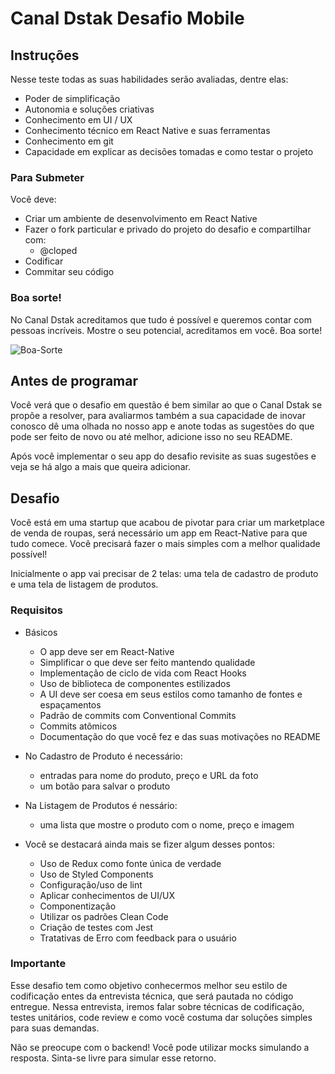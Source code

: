 # Canal Dstak Desafio Mobile

## Instruções

Nesse teste todas as suas habilidades serão avaliadas, dentre elas:

- Poder de simplificação
- Autonomia e soluções criativas
- Conhecimento em UI / UX
- Conhecimento técnico em React Native e suas ferramentas
- Conhecimento em git
- Capacidade em explicar as decisões tomadas e como testar o projeto

### Para Submeter

Você deve:

- Criar um ambiente de desenvolvimento em React Native
- Fazer o fork particular e privado do projeto do desafio e compartilhar com:
  - @cloped
- Codificar
- Commitar seu código

### Boa sorte!

No Canal Dstak acreditamos que tudo é possível e queremos contar com pessoas incríveis. Mostre o seu potencial, acreditamos em você. Boa sorte!

![Boa-Sorte](https://media.giphy.com/media/12XDYvMJNcmLgQ/giphy.gif)

## Antes de programar

Você verá que o desafio em questão é bem similar ao que o Canal Dstak se propõe a resolver, para avaliarmos também a sua capacidade de inovar conosco dê uma olhada no nosso app e anote todas as sugestões do que pode ser feito de novo ou até melhor, adicione isso no seu README.

Após você implementar o seu app do desafio revisite as suas sugestões e veja se há algo a mais que queira adicionar.

## Desafio

Você está em uma startup que acabou de pivotar para criar um marketplace de venda de roupas, será necessário um app em React-Native para que tudo comece. Você precisará fazer o mais simples com a melhor qualidade possível!

Inicialmente o app vai precisar de 2 telas: uma tela de cadastro de produto e uma tela de listagem de produtos.

### Requisitos

* Básicos
  * O app deve ser em React-Native
  * Simplificar o que deve ser feito mantendo qualidade
  * Implementação de ciclo de vida com React Hooks
  * Uso de biblioteca de componentes estilizados
  * A UI deve ser coesa em seus estilos como tamanho de fontes e espaçamentos
  * Padrão de commits com Conventional Commits
  * Commits atômicos
  * Documentação do que você fez e das suas motivações no README
* No Cadastro de Produto é necessário:
  * entradas para nome do produto, preço e URL da foto
  * um botão para salvar o produto
* Na Listagem de Produtos é nessário:
  * uma lista que mostre o produto com o nome, preço e imagem

* Você se destacará ainda mais se fizer algum desses pontos:
  * Uso de Redux como fonte única de verdade
  * Uso de Styled Components
  * Configuração/uso de lint
  * Aplicar conhecimentos de UI/UX
  * Componentização
  * Utilizar os padrões Clean Code
  * Criação de testes com Jest
  * Tratativas de Erro com feedback para o usuário

### Importante

Esse desafio tem como objetivo conhecermos melhor seu estilo de codificação entes da entrevista técnica, que será pautada no código entregue. Nessa entrevista, iremos falar sobre técnicas de codificação, testes unitários, code review e como você costuma dar soluções simples para suas demandas.

Não se preocupe com o backend! Você pode utilizar mocks simulando a resposta. Sinta-se livre para simular esse retorno.
